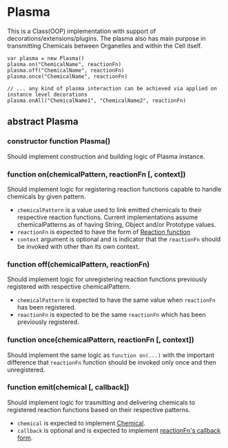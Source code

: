 # Plasma

This is a Class(OOP) implementation with support of decorations/extensions/plugins. The plasma also has main purpose in transmitting Chemicals between Organelles and within the Cell itself.

    var plasma = new Plasma()
    plasma.on("ChemicalName", reactionFn)
    plasma.off("ChemicalName", reactionFn)
    plasma.once("ChemicalName", reactionFn)
    
    // ... any kind of plasma interaction can be achieved via applied on instance level decorations
    plasma.onAll("ChemicalName1", "ChemicalName2", reactionFn)

## abstract Plasma

### constructor function Plasma()

Should implement construction and building logic of Plasma instance.

### function on(chemicalPattern, reactionFn [, context])

Should implement logic for registering reaction functions capable to handle chemicals by given pattern.

* `chemicalPattern` is a value used to link emitted chemicals to their respective reaction functions. Current implementations assume chemicalPatterns as of having String, Object and/or Prototype values.
* `reactionFn` is expected to have the form of [Reaction function](./Reacitons.md#reactionfn)
* `context` argument is optional and is indicator that the `reactionFn` should be invoked with other than its own context.

### function off(chemicalPattern, reactionFn)

Should implement logic for unregistering reaction functions previously registered with respective chemicalPattern.

* `chemicalPattern` is expected to have the same value when `reactionFn` has been registered.
* `reactionFn` is expected to be the same `reactionFn` which has been previously registered.

### function once(chemicalPattern, reactionFn [, context])

Should implement the same logic as `function on(...)` with the important difference that `reactionFn` function should be invoked only once and then unregistered.

### function emit(chemical [, callback])

Should implement logic for trasmitting and delivering chemicals to registered reaction functions based on their respective patterns.

* `chemical` is expected to implement [Chemical](./Chemica.md).
* `callback` is optional and is expected to implement [reactionFn's callback form](./Reactions.md#reactionfn-callback).